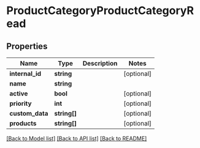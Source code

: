 # ProductCategoryProductCategoryRead

## Properties
Name | Type | Description | Notes
------------ | ------------- | ------------- | -------------
**internal_id** | **string** |  | [optional] 
**name** | **string** |  | 
**active** | **bool** |  | [optional] 
**priority** | **int** |  | [optional] 
**custom_data** | **string[]** |  | [optional] 
**products** | **string[]** |  | [optional] 

[[Back to Model list]](../../README.md#documentation-for-models) [[Back to API list]](../../README.md#documentation-for-api-endpoints) [[Back to README]](../../README.md)

